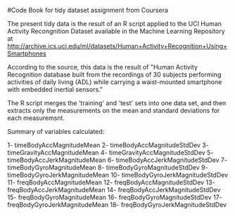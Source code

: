 #Code Book for tidy dataset assignment from Coursera

The present tidy data is the result of an R script applied to the UCI Human Activity Recongnition Dataset available in the Machine Learning Repository at http://archive.ics.uci.edu/ml/datasets/Human+Activity+Recognition+Using+Smartphones

According to the source, this data is the result of "Human Activity Recognition database built from the recordings of 30 subjects performing activities of daily living (ADL) while carrying a waist-mounted smartphone with embedded inertial sensors."

The R script merges the 'training' and 'test' sets into one data set, and then extracts only the measurements on the mean and standard deviations for each measuremsnt.

Summary of variables calculated:

1- timeBodyAccMagnitudeMean
2- timeBodyAccMagnitudeStdDev
3- timeGravityAccMagnitudeMean
4- timeGravityAccMagnitudeStdDev
5- timeBodyAccJerkMagnitudeMean
6- timeBodyAccJerkMagnitudeStdDev
7- timeBodyGyroMagnitudeMean
8- timeBodyGyroMagnitudeStdDev
9- timeBodyGyroJerkMagnitudeMean
10- timeBodyGyroJerkMagnitudeStdDev
11- freqBodyAccMagnitudeMean
12- freqBodyAccMagnitudeStdDev
13- freqBodyAccJerkMagnitudeMean
14- freqBodyAccJerkMagnitudeStdDev
15- freqBodyGyroMagnitudeMean
16- freqBodyGyroMagnitudeStdDev
17- freqBodyGyroJerkMagnitudeMean
18- freqBodyGyroJerkMagnitudeStdDev

